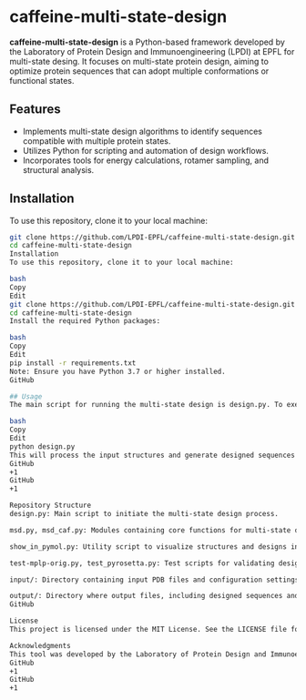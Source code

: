 # caffeine-multi-state-design

**caffeine-multi-state-design** is a Python-based framework developed by the Laboratory of Protein Design and Immunoengineering (LPDI) at EPFL for multi-state desing. It focuses on multi-state protein design, aiming to optimize protein sequences that can adopt multiple conformations or functional states.

## Features

- Implements multi-state design algorithms to identify sequences compatible with multiple protein states.
- Utilizes Python for scripting and automation of design workflows.
- Incorporates tools for energy calculations, rotamer sampling, and structural analysis.

## Installation

To use this repository, clone it to your local machine:

```bash
git clone https://github.com/LPDI-EPFL/caffeine-multi-state-design.git
cd caffeine-multi-state-design
Installation
To use this repository, clone it to your local machine:

bash
Copy
Edit
git clone https://github.com/LPDI-EPFL/caffeine-multi-state-design.git
cd caffeine-multi-state-design
Install the required Python packages:

bash
Copy
Edit
pip install -r requirements.txt
Note: Ensure you have Python 3.7 or higher installed.
GitHub

## Usage
The main script for running the multi-state design is design.py. To execute the design process:

bash
Copy
Edit
python design.py
This will process the input structures and generate designed sequences compatible with the specified multiple states.
GitHub
+1
GitHub
+1

Repository Structure
design.py: Main script to initiate the multi-state design process.

msd.py, msd_caf.py: Modules containing core functions for multi-state design algorithms.

show_in_pymol.py: Utility script to visualize structures and designs in PyMOL.

test-mplp-orig.py, test_pyrosetta.py: Test scripts for validating design methods.

input/: Directory containing input PDB files and configuration settings.

output/: Directory where output files, including designed sequences and structures, are saved.
GitHub

License
This project is licensed under the MIT License. See the LICENSE file for details.

Acknowledgments
This tool was developed by the Laboratory of Protein Design and Immunoengineering (LPDI) at École Polytechnique Fédérale de Lausanne (EPFL). For more information, visit the LPDI GitHub page.
GitHub
+1
GitHub
+1
